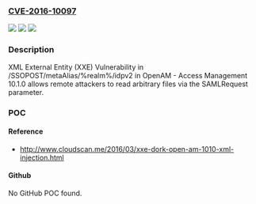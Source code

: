 ### [CVE-2016-10097](https://cve.mitre.org/cgi-bin/cvename.cgi?name=CVE-2016-10097)
![](https://img.shields.io/static/v1?label=Product&message=n%2Fa&color=blue)
![](https://img.shields.io/static/v1?label=Version&message=n%2Fa&color=blue)
![](https://img.shields.io/static/v1?label=Vulnerability&message=n%2Fa&color=brighgreen)

### Description

XML External Entity (XXE) Vulnerability in /SSOPOST/metaAlias/%realm%/idpv2 in OpenAM - Access Management 10.1.0 allows remote attackers to read arbitrary files via the SAMLRequest parameter.

### POC

#### Reference
- http://www.cloudscan.me/2016/03/xxe-dork-open-am-1010-xml-injection.html

#### Github
No GitHub POC found.

